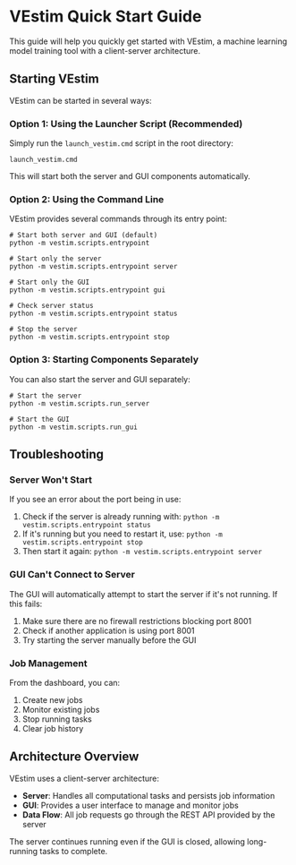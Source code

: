 # VEstim Quick Start Guide

This guide will help you quickly get started with VEstim, a machine learning model training tool with a client-server architecture.

## Starting VEstim

VEstim can be started in several ways:

### Option 1: Using the Launcher Script (Recommended)

Simply run the `launch_vestim.cmd` script in the root directory:

```
launch_vestim.cmd
```

This will start both the server and GUI components automatically.

### Option 2: Using the Command Line

VEstim provides several commands through its entry point:

```
# Start both server and GUI (default)
python -m vestim.scripts.entrypoint

# Start only the server
python -m vestim.scripts.entrypoint server

# Start only the GUI
python -m vestim.scripts.entrypoint gui

# Check server status
python -m vestim.scripts.entrypoint status

# Stop the server
python -m vestim.scripts.entrypoint stop
```

### Option 3: Starting Components Separately

You can also start the server and GUI separately:

```
# Start the server
python -m vestim.scripts.run_server

# Start the GUI
python -m vestim.scripts.run_gui
```

## Troubleshooting

### Server Won't Start

If you see an error about the port being in use:

1. Check if the server is already running with: `python -m vestim.scripts.entrypoint status`
2. If it's running but you need to restart it, use: `python -m vestim.scripts.entrypoint stop`
3. Then start it again: `python -m vestim.scripts.entrypoint server`

### GUI Can't Connect to Server

The GUI will automatically attempt to start the server if it's not running. If this fails:

1. Make sure there are no firewall restrictions blocking port 8001
2. Check if another application is using port 8001
3. Try starting the server manually before the GUI

### Job Management

From the dashboard, you can:

1. Create new jobs
2. Monitor existing jobs
3. Stop running tasks
4. Clear job history

## Architecture Overview

VEstim uses a client-server architecture:

- **Server**: Handles all computational tasks and persists job information
- **GUI**: Provides a user interface to manage and monitor jobs
- **Data Flow**: All job requests go through the REST API provided by the server

The server continues running even if the GUI is closed, allowing long-running tasks to complete.
